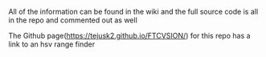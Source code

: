 

All of the information can be found in the wiki and the full source code is all in the repo and commented out as well

The Github page(https://tejusk2.github.io/FTCVSION/) for this repo has a link to an hsv range finder
